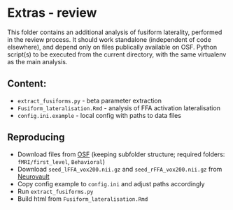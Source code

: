 # Extras - review

This folder contains an additional analysis of fusiform laterality, performed in the review process.
It should work standalone (independent of code elsewhere), and depend only on files publically available on OSF.
Python script(s) to be executed from the current directory, with the same virtualenv as the main analysis.

## Content:
- `extract_fusiforms.py` - beta parameter extraction
- `Fusiform_lateralisation.Rmd` - analysis of FFA activation lateralisation
- `config.ini.example` - local config with paths to data files

## Reproducing
- Download files from [OSF](https://osf.io/g3wkq/) (keeping subfolder structure; required folders: `fMRI/first_level`, `Behavioral`)
- Download `seed_lFFA_vox200.nii.gz` and `seed_rFFA_vox200.nii.gz` from [Neurovault](https://neurovault.org/collections/2462/)
- Copy config example to `config.ini` and adjust paths accordingly
- Run `extract_fusiforms.py`
- Build html from `Fusiform_lateralisation.Rmd`
